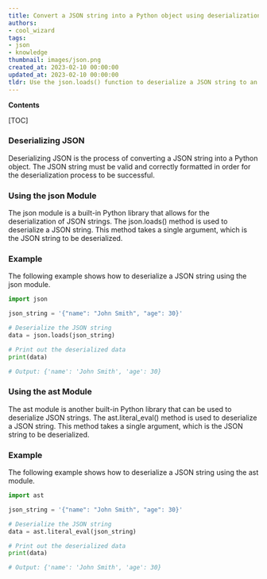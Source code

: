 ```yaml
---
title: Convert a JSON string into a Python object using deserialization
authors:
- cool_wizard
tags:
- json
- knowledge
thumbnail: images/json.png
created_at: 2023-02-10 00:00:00
updated_at: 2023-02-10 00:00:00
tldr: Use the json.loads() function to deserialize a JSON string to an object in Python.
---
```


**Contents**

[TOC]

### Deserializing JSON

Deserializing JSON is the process of converting a JSON string into a Python object. The JSON string must be valid and correctly formatted in order for the deserialization process to be successful.

### Using the json Module

The json module is a built-in Python library that allows for the deserialization of JSON strings. The json.loads() method is used to deserialize a JSON string. This method takes a single argument, which is the JSON string to be deserialized.

### Example

The following example shows how to deserialize a JSON string using the json module.

```python
import json

json_string = '{"name": "John Smith", "age": 30}'

# Deserialize the JSON string
data = json.loads(json_string)

# Print out the deserialized data
print(data)

# Output: {'name': 'John Smith', 'age': 30}
```

### Using the ast Module

The ast module is another built-in Python library that can be used to deserialize JSON strings. The ast.literal_eval() method is used to deserialize a JSON string. This method takes a single argument, which is the JSON string to be deserialized.

### Example

The following example shows how to deserialize a JSON string using the ast module.

```python
import ast

json_string = '{"name": "John Smith", "age": 30}'

# Deserialize the JSON string
data = ast.literal_eval(json_string)

# Print out the deserialized data
print(data)

# Output: {'name': 'John Smith', 'age': 30}
```

